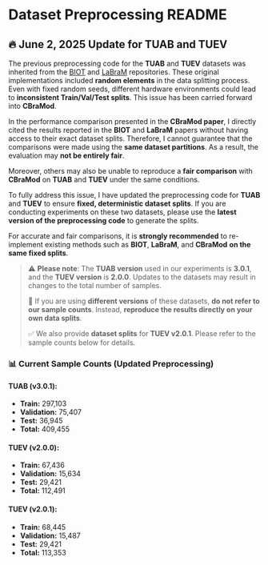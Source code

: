 # Dataset Preprocessing README


## 🔥 June 2, 2025 Update for TUAB and TUEV

The previous preprocessing code for the **TUAB** and **TUEV** datasets was inherited from the [BIOT](https://github.com/ycq091044/BIOT) and [LaBraM](https://github.com/935963004/LaBraM) repositories. These original implementations included **random elements** in the data splitting process. Even with fixed random seeds, different hardware environments could lead to **inconsistent Train/Val/Test splits**. This issue has been carried forward into **CBraMod**.

In the performance comparison presented in the **CBraMod paper**, I directly cited the results reported in the **BIOT** and **LaBraM** papers without having access to their exact dataset splits. Therefore, I cannot guarantee that the comparisons were made using the **same dataset partitions**. As a result, the evaluation may **not be entirely fair**.

Moreover, others may also be unable to reproduce a **fair comparison** with **CBraMod** on **TUAB** and **TUEV** under the same conditions.

To fully address this issue, I have updated the preprocessing code for **TUAB** and **TUEV** to ensure **fixed, deterministic dataset splits**. If you are conducting experiments on these two datasets, please use the **latest version of the preprocessing code** to generate the splits.

For accurate and fair comparisons, it is **strongly recommended** to re-implement existing methods such as **BIOT**, **LaBraM**, and **CBraMod** **on the same fixed splits**.

> ⚠️ **Please note**: The **TUAB version** used in our experiments is **3.0.1**, and the **TUEV version** is **2.0.0**. Updates to the datasets may result in changes to the total number of samples.  
>  
> 📌 If you are using **different versions** of these datasets, **do not refer to our sample counts**. Instead, **reproduce the results directly on your own data splits**.
>
> ✅ We also provide **dataset splits** for **TUEV v2.0.1**. Please refer to the sample counts below for details. 

### 📊 Current Sample Counts (Updated Preprocessing)

#### **TUAB (v3.0.1):**
- **Train:** 297,103  
- **Validation:** 75,407  
- **Test:** 36,945  
- **Total:** 409,455


#### **TUEV (v2.0.0):**
- **Train:** 67,436  
- **Validation:** 15,634  
- **Test:** 29,421  
- **Total:** 112,491  


#### **TUEV (v2.0.1):**
- **Train:** 68,445  
- **Validation:** 15,487  
- **Test:** 29,421  
- **Total:** 113,353  